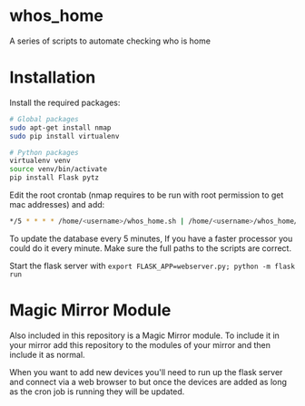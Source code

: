 # whos_home

A series of scripts to automate checking who is home

# Installation

Install the required packages:
```bash
# Global packages
sudo apt-get install nmap
sudo pip install virtualenv

# Python packages
virtualenv venv
source venv/bin/activate
pip install Flask pytz
```

Edit the root crontab (nmap requires to be run with root permission to get mac addresses) and add:
```bash
*/5 * * * * /home/<username>/whos_home.sh | /home/<username>/whos_home/parse_whos_home_output.py
```
To update the database every 5 minutes, If you have a faster processor you could do it every minute. Make sure the full paths to the scripts are correct.

Start the flask server with `export FLASK_APP=webserver.py; python -m flask run`

# Magic Mirror Module
Also included in this repository is a Magic Mirror module. To include it in your mirror add this repository to the modules of your mirror and then include it as normal.

When you want to add new devices you'll need to run up the flask server and connect via a web browser to but once the devices are added as long as the cron job is running they will be updated.
